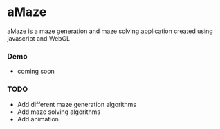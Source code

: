 aMaze
======

aMaze is a maze generation and maze solving application created using javascript and WebGL

### Demo
* coming soon

### TODO
* Add different maze generation algorithms
* Add maze solving algorithms
* Add animation